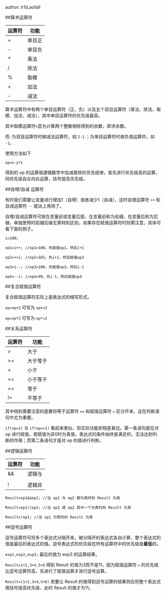 author: Ir1d,aofall

##算术运算符

| 运算符 | 功能    |
| ---- | ---- |
| + | 单目正 |
| - | 单目负 |
| * | 乘法 |
| / | 除法 |
| % | 取模 |
| + | 加法 |
| - | 减法 |

算术运算符中有两个单目运算符（正、负）以及五个双目运算符（乘法、除法、取模、加法、减法），其中单目运算符的优先级最高。

其中取模运算符`%`意为计算两个整数相除得到的余数，即求余数。

而`-`为双目运算符时做减法运算符，如 `2-1` ；为单目运算符时做负值运算符，如 `-1`。

使用方法如下

`op=x-y*z`

得到的 op 的运算值遵循数学中加减乘除的优先规律，首先进行优先级高的运算，同优先级自左向右运算，括号提高优先级。

##自增/自减 运算符

有时我们需要让变量进行增加1（自增）或者减少1（自减），这时自增运算符 `++` 和自减运算符 `--` 就派上用场了。

自增/自减运算符可放在变量前或变量后面，在变量前称为前缀，在变量后称为后缀，单独使用时前缀后缀无需特别区别，如果存在赋值运算符时则需注意，具体可看下面的例子。

```text
i=100;

op1=i++; //op1=100，先赋值op1，然后i+1

op2=++i; //op2=101，先i+1，然后赋值op2

op3=i--; //op3=100，先赋值op3，然后i-1

op4=--i; //op4=99，先i-1，然后赋值op4

```

##复合赋值运算符

复合赋值运算符实际上是表达式的缩写形式。

`op=op+2` 可写为 `op+=2`

`op=op*2` 可写为 `op*=2`

##关系运算符

| 运算符 | 功能    |
| ---- | ---- |
| >  | 大于     |
| >= | 大于等于 |
| <  | 小于     |
| <= | 小于等于 |
| == | 等于     |
| != | 不等于   |

其中特别需要注意的是要将等于运算符 `==` 和赋值运算符 `=` 区分开来，这在判断语句中尤为重要。

`if(op=1)` 与 `if(op==1)` 看起来类似，但实际功能却相差甚远。第一条语句是在对 op 进行赋值，若赋值为非0时为真值，表达式的条件始终是满足的，无法达到判断的作用；而第二条语句才是对 op 的值进行判断。

##逻辑运算符

| 运算符 | 功能    |
| ---- | ---- |
| && | 逻辑与 |
| || | 逻辑或 |
| !  | 逻辑非 |

```text
Result=op1&&op2; //当 op1 与 op2 都为真时则 Result 为真

Result=op1||op2; //当 op1 或 op2 其中一个为真时则 Result 为真

Result=!op1; //当 op1 为假时则 Result 为真
```

##逗号运算符

逗号运算符可将多个表达式分隔开来，被分隔开的表达式各自计算，整个表达式的值是最后的表达式的值。逗号表达式的优先级在所有运算符中的优先级是**最低**的。

`exp1,exp2,exp3;` 最后的值为 exp3 的运算结果。

`Result=1+2,3+4,5+6` 得到 Result 的值为3而不是11，因为赋值运算符 `=` 的优先级比逗号运算符高，先进行了赋值运算才进行逗号运算。

`Result=(1+2,3+4,5+6)` 若要让 Result 的值得到逗号运算的结果则应将整个表达式用括号提高优先级，此时 Result 的值才为11。
